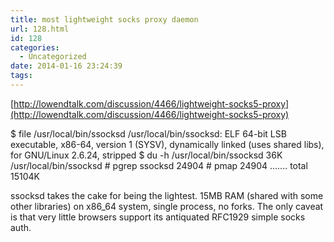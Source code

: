 ```yaml
---
title: most lightweight socks proxy daemon
url: 128.html
id: 128
categories:
  - Uncategorized
date: 2014-01-16 23:24:39
tags:
---
```


[http://lowendtalk.com/discussion/4466/lightweight-socks5-proxy](http://lowendtalk.com/discussion/4466/lightweight-socks5-proxy)

$ file /usr/local/bin/ssocksd
/usr/local/bin/ssocksd: ELF 64-bit LSB executable, x86-64, version 1 (SYSV), dynamically linked (uses shared libs), for GNU/Linux 2.6.24, stripped
$ du -h /usr/local/bin/ssocksd
36K     /usr/local/bin/ssocksd
\# pgrep ssocksd
24904
\# pmap 24904
.......
 total            15104K

ssocksd takes the cake for being the lightest. 15MB RAM (shared with some other libraries) on x86_64 system, single process, no forks. The only caveat is that very little browsers support its antiquated RFC1929 simple socks auth.